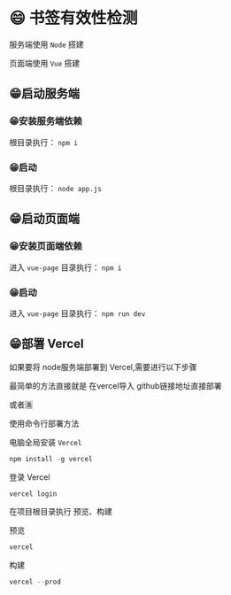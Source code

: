 # 😄 书签有效性检测

服务端使用 `Node` 搭建

页面端使用 `Vue` 搭建

## 😁启动服务端

### 😁安装服务端依赖

根目录执行： `npm i`

### 😁启动

根目录执行： `node app.js`


## 😁启动页面端

### 😁安装页面端依赖

进入 `vue-page` 目录执行： `npm i`

### 😁启动

进入 `vue-page` 目录执行： `npm run dev`

## 😁部署 Vercel

如果要将 node服务端部署到 Vercel,需要进行以下步骤

最简单的方法直接就是 在vercel导入 github链接地址直接部署

或者🈵

使用命令行部署方法

电脑全局安装 `Vercel`

```java
npm install -g vercel
```

登录 Vercel

```java
vercel login
```

在项目根目录执行 预览、构建

预览
```java
vercel
```

构建
```java
vercel --prod
```


